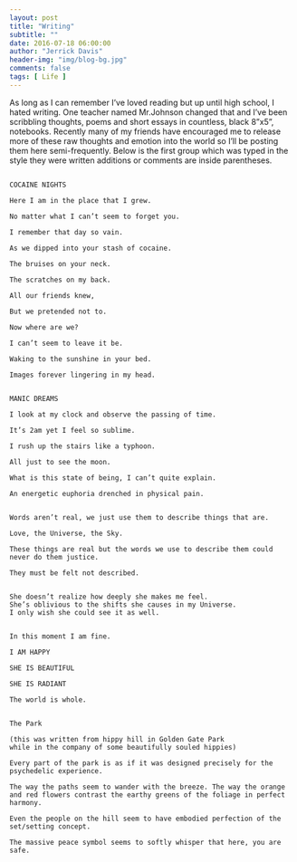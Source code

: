 ```yaml
---
layout: post
title: "Writing"
subtitle: ""
date: 2016-07-18 06:00:00
author: "Jerrick Davis"
header-img: "img/blog-bg.jpg"
comments: false
tags: [ Life ]
---
```


As long as I can remember I’ve loved reading but up until high school, I hated writing. One teacher named Mr.Johnson changed that and I’ve been scribbling thoughts, poems and short essays in countless, black 8”x5”, notebooks. Recently many of my friends have encouraged me to release more of these raw thoughts and emotion into the world so I’ll be posting them here semi-frequently. Below is the first group which was typed in the style they were written additions or comments are inside parentheses.

~~~

COCAINE NIGHTS

Here I am in the place that I grew.

No matter what I can’t seem to forget you.

I remember that day so vain.

As we dipped into your stash of cocaine.

The bruises on your neck.

The scratches on my back.

All our friends knew,

But we pretended not to.

Now where are we?

I can’t seem to leave it be.

Waking to the sunshine in your bed.

Images forever lingering in my head.

~~~

~~~

MANIC DREAMS

I look at my clock and observe the passing of time.

It’s 2am yet I feel so sublime.

I rush up the stairs like a typhoon.

All just to see the moon.

What is this state of being, I can’t quite explain.

An energetic euphoria drenched in physical pain.

~~~

~~~

Words aren’t real, we just use them to describe things that are.

Love, the Universe, the Sky.

These things are real but the words we use to describe them could never do them justice.

They must be felt not described.

~~~

~~~

She doesn’t realize how deeply she makes me feel.  
She’s oblivious to the shifts she causes in my Universe. 
I only wish she could see it as well.

~~~

~~~

In this moment I am fine.

I AM HAPPY

SHE IS BEAUTIFUL

SHE IS RADIANT

The world is whole.

~~~

~~~

The Park 

(this was written from hippy hill in Golden Gate Park
while in the company of some beautifully souled hippies)

Every part of the park is as if it was designed precisely for the psychedelic experience.

The way the paths seem to wander with the breeze. The way the orange and red flowers contrast the earthy greens of the foliage in perfect harmony.

Even the people on the hill seem to have embodied perfection of the set/setting concept.

The massive peace symbol seems to softly whisper that here, you are safe.

~~~
